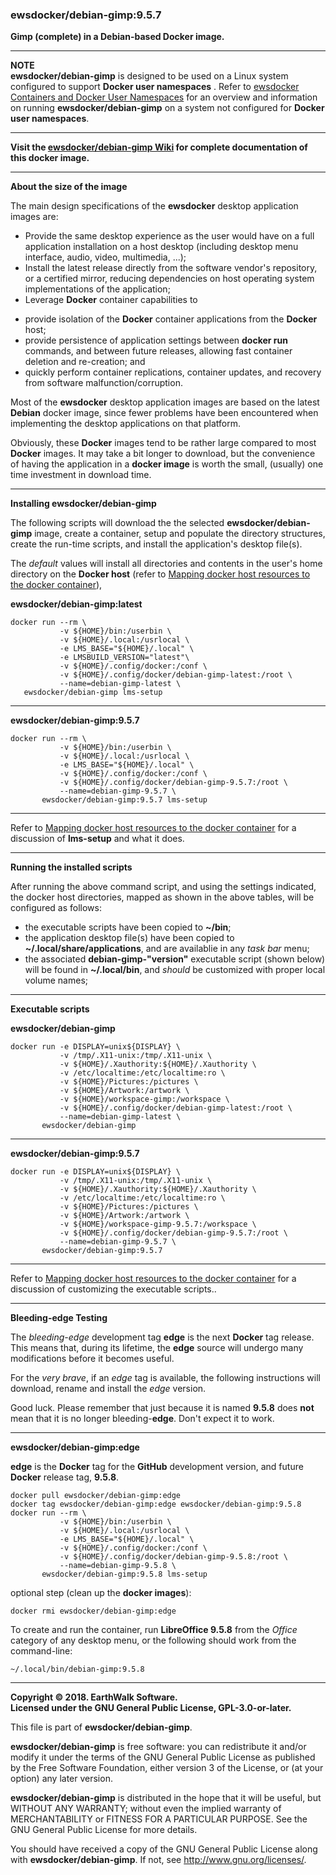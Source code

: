 ### ewsdocker/debian-gimp:9.5.7  

**Gimp (complete) in a Debian-based Docker image.**  

____  

**NOTE**  
**ewsdocker/debian-gimp** is designed to be used on a Linux system configured to support **Docker user namespaces** .  Refer to [ewsdocker Containers and Docker User Namespaces](https://github.com/ewsdocker/ewsdocker.github.io/wiki/UserNS-Overview) for an overview and information on running **ewsdocker/debian-gimp** on a system not configured for **Docker user namespaces**.
____  

**Visit the [ewsdocker/debian-gimp Wiki](https://github.com/ewsdocker/debian-gimp/wiki/QuickStart) for complete documentation of this docker image.**  
____  

**About the size of the image**  

The main design specifications of the **ewsdocker** desktop application images are:  

  - Provide the same desktop experience as the user would have on a full application installation on a host desktop (including desktop menu interface, audio, video, multimedia, ...);  
  - Install the latest release directly from the software vendor's repository, or a certified mirror, reducing dependencies on host operating system implementations of the application;  
  - Leverage **Docker** container capabilities to  
   + provide isolation of the **Docker** container applications from the **Docker** host;  
   + provide persistence of application settings between **docker run** commands, and between future releases, allowing fast container deletion and re-creation; and  
   + quickly perform container replications, container updates, and recovery from software malfunction/corruption.  

Most of the **ewsdocker** desktop application images are based on the latest **Debian** docker image, since fewer problems have been encountered when implementing the desktop applications on that platform.  

Obviously, these **Docker** images tend to be rather large compared to most **Docker** images. It may take a bit longer to download, but the convenience of having the application in a **docker image** is worth the small, (usually) one time investment in download time.  

____  

**Installing ewsdocker/debian-gimp**  

The following scripts will download the the selected **ewsdocker/debian-gimp** image, create a container, setup and populate the directory structures, create the run-time scripts, and install the application's desktop file(s).  

The _default_ values will install all directories and contents in the user's home directory on the **Docker host** (refer to [Mapping docker host resources to the docker container](https://github.com/ewsdocker/debian-gimp/wiki/QuickStart#mapping)),  

**ewsdocker/debian-gimp:latest**  
  
    docker run --rm \
               -v ${HOME}/bin:/userbin \
               -v ${HOME}/.local:/usrlocal \
               -e LMS_BASE="${HOME}/.local" \
               -e LMSBUILD_VERSION="latest"\
               -v ${HOME}/.config/docker:/conf \
               -v ${HOME}/.config/docker/debian-gimp-latest:/root \
               --name=debian-gimp-latest \
       ewsdocker/debian-gimp lms-setup  

____  

**ewsdocker/debian-gimp:9.5.7**  
  
    docker run --rm \
               -v ${HOME}/bin:/userbin \
               -v ${HOME}/.local:/usrlocal \
               -e LMS_BASE="${HOME}/.local" \
               -v ${HOME}/.config/docker:/conf \
               -v ${HOME}/.config/docker/debian-gimp-9.5.7:/root \
               --name=debian-gimp-9.5.7 \
           ewsdocker/debian-gimp:9.5.7 lms-setup  

____  

Refer to [Mapping docker host resources to the docker container](https://github.com/ewsdocker/debian-gimp/wiki/QuickStart#mapping) for a discussion of **lms-setup** and what it does.  

____  

**Running the installed scripts**

After running the above command script, and using the settings indicated, the docker host directories, mapped as shown in the above tables, will be configured as follows:

+ the executable scripts have been copied to **~/bin**;  
+ the application desktop file(s) have been copied to **~/.local/share/applications**, and are availablie in any _task bar_ menu;  
+ the associated **debian-gimp-"version"** executable script (shown below) will be found in **~/.local/bin**, and _should_ be customized with proper local volume names;  

____  

**Executable scripts**  

**ewsdocker/debian-gimp**  

    docker run -e DISPLAY=unix${DISPLAY} \
               -v /tmp/.X11-unix:/tmp/.X11-unix \
               -v ${HOME}/.Xauthority:${HOME}/.Xauthority \
               -v /etc/localtime:/etc/localtime:ro \
               -v ${HOME}/Pictures:/pictures \
               -v ${HOME}/Artwork:/artwork \
               -v ${HOME}/workspace-gimp:/workspace \
               -v ${HOME}/.config/docker/debian-gimp-latest:/root \
               --name=debian-gimp-latest \
           ewsdocker/debian-gimp

_____  

**ewsdocker/debian-gimp:9.5.7**
  
    docker run -e DISPLAY=unix${DISPLAY} \
               -v /tmp/.X11-unix:/tmp/.X11-unix \
               -v ${HOME}/.Xauthority:${HOME}/.Xauthority \
               -v /etc/localtime:/etc/localtime:ro \
               -v ${HOME}/Pictures:/pictures \
               -v ${HOME}/Artwork:/artwork \
               -v ${HOME}/workspace-gimp-9.5.7:/workspace \
               -v ${HOME}/.config/docker/debian-gimp-9.5.7:/root \
               --name=debian-gimp-9.5.7 \
           ewsdocker/debian-gimp:9.5.7  

____  

Refer to [Mapping docker host resources to the docker container](https://github.com/ewsdocker/debian-gimp/wiki/QuickStart#mapping) for a discussion of customizing the executable scripts..  

____  

**Bleeding-edge Testing**  

The _bleeding-edge_ development tag **edge** is the next **Docker** tag release.  This means that, during its lifetime, the **edge** source will undergo many modifications before it becomes useful.  

For the _very brave_, if an _edge_ tag is available, the following  instructions will download, rename and install the _edge_ version.  

Good luck.  Please remember that just because it is named **9.5.8** does **not** mean that it is no longer bleeding-**edge**. Don't expect it to work.

____  

**ewsdocker/debian-gimp:edge**  

**edge** is the **Docker** tag for the **GitHub** development version, and future **Docker** release tag, **9.5.8**.  

    docker pull ewsdocker/debian-gimp:edge
    docker tag ewsdocker/debian-gimp:edge ewsdocker/debian-gimp:9.5.8
    docker run --rm \
               -v ${HOME}/bin:/userbin \
               -v ${HOME}/.local:/usrlocal \
               -e LMS_BASE="${HOME}/.local" \
               -v ${HOME}/.config/docker:/conf \
               -v ${HOME}/.config/docker/debian-gimp-9.5.8:/root \
               --name=debian-gimp-9.5.8 \
           ewsdocker/debian-gimp:9.5.8 lms-setup  

optional step (clean up the **docker images**):

    docker rmi ewsdocker/debian-gimp:edge  

To create and run the container, run **LibreOffice 9.5.8** from the _Office_ category of any desktop menu, or the following should work from the command-line:

    ~/.local/bin/debian-gimp:9.5.8  

____  

**Copyright © 2018. EarthWalk Software.**  
**Licensed under the GNU General Public License, GPL-3.0-or-later.**  

This file is part of **ewsdocker/debian-gimp**.  

**ewsdocker/debian-gimp** is free software: you can redistribute 
it and/or modify it under the terms of the GNU General Public License 
as published by the Free Software Foundation, either version 3 of the 
License, or (at your option) any later version.  

**ewsdocker/debian-gimp** is distributed in the hope that it will 
be useful, but WITHOUT ANY WARRANTY; without even the implied warranty 
of MERCHANTABILITY or FITNESS FOR A PARTICULAR PURPOSE.  See the
GNU General Public License for more details.  

You should have received a copy of the GNU General Public License
along with **ewsdocker/debian-gimp**.  If not, see 
<http://www.gnu.org/licenses/>.  

